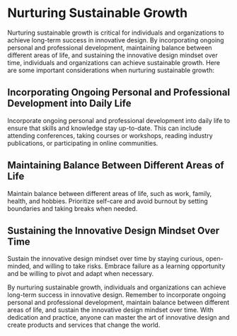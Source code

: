Nurturing Sustainable Growth
============================

Nurturing sustainable growth is critical for individuals and organizations to achieve long-term success in innovative design. By incorporating ongoing personal and professional development, maintaining balance between different areas of life, and sustaining the innovative design mindset over time, individuals and organizations can achieve sustainable growth. Here are some important considerations when nurturing sustainable growth:

Incorporating Ongoing Personal and Professional Development into Daily Life
---------------------------------------------------------------------------

Incorporate ongoing personal and professional development into daily life to ensure that skills and knowledge stay up-to-date. This can include attending conferences, taking courses or workshops, reading industry publications, or participating in online communities.

Maintaining Balance Between Different Areas of Life
---------------------------------------------------

Maintain balance between different areas of life, such as work, family, health, and hobbies. Prioritize self-care and avoid burnout by setting boundaries and taking breaks when needed.

Sustaining the Innovative Design Mindset Over Time
--------------------------------------------------

Sustain the innovative design mindset over time by staying curious, open-minded, and willing to take risks. Embrace failure as a learning opportunity and be willing to pivot and adapt when necessary.

By nurturing sustainable growth, individuals and organizations can achieve long-term success in innovative design. Remember to incorporate ongoing personal and professional development, maintain balance between different areas of life, and sustain the innovative design mindset over time. With dedication and practice, anyone can master the art of innovative design and create products and services that change the world.
